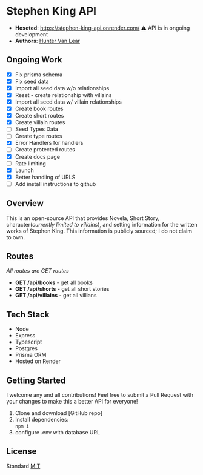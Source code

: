 # Stephen King API

- **Hoseted**: https://stephen-king-api.onrender.com/ ⚠️ API is in ongoing development
- **Authors**: [Hunter Van Lear](https://github.com/hvanlear)

## Ongoing Work

- [x] Fix prisma schema
- [x] Fix seed data
- [x] Import all seed data w/o relationships
- [x] Reset - create relationship with villains
- [x] Import all seed data w/ villain relationships
- [x] Create book routes
- [x] Create short routes
- [x] Create villain routes
- [ ] Seed Types Data
- [ ] Create type routes
- [x] Error Handlers for handlers
- [ ] Create protected routes
- [x] Create docs page
- [ ] Rate limiting
- [x] Launch
- [x] Better handling of URLS
- [ ] Add install instructions to github

## Overview

This is an open-source API that provides Novela, Short Story, character(_currently limited to villains_), and setting information for the written works of Stephen King. This information is publicly sourced; I do not claim to own.

## Routes

_All routes are GET routes_

- **GET /api/books** - get all books
- **GET /api/shorts** - get all short stories
- **GET /api/villains** - get all villians

## Tech Stack

- Node
- Express
- Typescript
- Postgres
- Prisma ORM
- Hosted on Render

## Getting Started

I welcome any and all contributions! Feel free to submit a Pull Request with your changes to make this a better API for everyone!

1. Clone and download [GitHub repo]
1. Install dependencies:\
   `npm i`
1. configure .env with database URL

## License

Standard [MIT](/LICENSE.md)
